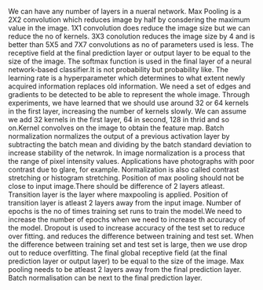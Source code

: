 We can have any number of layers in a nueral network.
Max Pooling is a 2X2 convolution which  reduces image by half by consdering the maximum value in the image.
1X1 convolution does reduce the image size but we can reduce the no of kernels.
3X3 conolution reduces the image size by 4 and is better than 5X5 and 7X7 convolutions as no of parameters used is less.
The receptive field at the final prediction layer or output layer to be equal to the size of the image.
The softmax function is used in the final layer of a neural network-based classifier.It is not probability but probability like.
The learning rate is a hyperparameter which determines to what extent newly acquired information replaces old information. 
We need a set of edges and gradients to be detected to be able to represent the whole image. Through experiments, we have learned that we should use around 32 or 64 kernels in the first layer, increasing the number of kernels slowly. We can assume we add 32 kernels in the first layer, 64 in second, 128 in thrid and so on.Kernel convolves on the image to obtain the feature map.
Batch normalization normalizes the output of a previous activation layer by subtracting the batch mean and dividing by the batch standard deviation to increase stability of the netwrok.
In image normalization is a process that the range of pixel intensity values. Applications have photographs with poor contrast due to glare, for example. Normalization is also called contrast stretching or histogram stretching.
Position of max pooling should not be close to input image.There should be difference of 2 layers atleast.
Transition layer is the layer where maxpooling is applied.
Position of transition layer is atleast 2 layers away from the input image.
Number of epochs is the no of times training set runs to train the model.We need to increase the number of epochs when we need to increase th accuracy of the model.
Dropout is used to increase accuracy of the test set to reduce over fitting. and reduces the difference between training and test set.
When the difference between training set and test set is large, then we use drop out to reduce overfitting.
The final global receptive field (at the final prediction layer or output layer) to be equal to the size of the image. Max pooling needs to be atleast 2 layers away from the final prediction layer.
Batch normalisation can be next to the final prediction layer.
